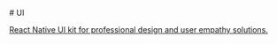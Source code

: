 # UI
<!--- 1 Articles-->
[React Native UI kit for professional design and user empathy solutions.](https://medium.com/@laveeagrawal/choose-the-best-ui-kit-for-react-native-c28f16136f4f)